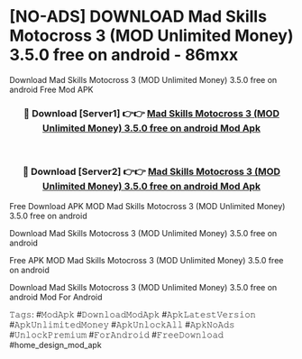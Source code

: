 # [NO-ADS] DOWNLOAD Mad Skills Motocross 3 (MOD Unlimited Money) 3.5.0 free on android - 86mxx
Download Mad Skills Motocross 3 (MOD Unlimited Money) 3.5.0 free on android Free Mod APK

<div align="center">
<h3>🔴 Download [Server1] 👉👉 <a href="https://apk-comot.site?title=Mad_Skills_Motocross_3_(MOD_Unlimited_Money)_3.5.0_free_on_android">Mad Skills Motocross 3 (MOD Unlimited Money) 3.5.0 free on android Mod Apk</a></h3><br>

<h3>🔴 Download [Server2] 👉👉 <a href="https://apk-comot.site?title=Mad_Skills_Motocross_3_(MOD_Unlimited_Money)_3.5.0_free_on_android">Mad Skills Motocross 3 (MOD Unlimited Money) 3.5.0 free on android Mod Apk</a></h3>
</div>


Free Download APK MOD Mad Skills Motocross 3 (MOD Unlimited Money) 3.5.0 free on android

Download Mad Skills Motocross 3 (MOD Unlimited Money) 3.5.0 free on android 

Free APK MOD Mad Skills Motocross 3 (MOD Unlimited Money) 3.5.0 free on android 

Download Mad Skills Motocross 3 (MOD Unlimited Money) 3.5.0 free on android Mod For Android

𝚃𝚊𝚐𝚜: #𝙼𝚘𝚍𝙰𝚙𝚔 #𝙳𝚘𝚠𝚗𝚕𝚘𝚊𝚍𝙼𝚘𝚍𝙰𝚙𝚔 #𝙰𝚙𝚔𝙻𝚊𝚝𝚎𝚜𝚝𝚅𝚎𝚛𝚜𝚒𝚘𝚗 #𝙰𝚙𝚔𝚄𝚗𝚕𝚒𝚖𝚒𝚝𝚎𝚍𝙼𝚘𝚗𝚎𝚢 #𝙰𝚙𝚔𝚄𝚗𝚕𝚘𝚌𝚔𝙰𝚕𝚕 #𝙰𝚙𝚔𝙽𝚘𝙰𝚍𝚜 #𝚄𝚗𝚕𝚘𝚌𝚔𝙿𝚛𝚎𝚖𝚒𝚞𝚖 #𝙵𝚘𝚛𝙰𝚗𝚍𝚛𝚘𝚒𝚍 #𝙵𝚛𝚎𝚎𝙳𝚘𝚠𝚗𝚕𝚘𝚊𝚍 #home_design_mod_apk